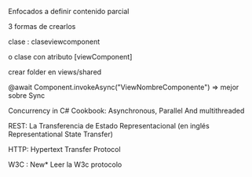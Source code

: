 Enfocados a definir contenido parcial

3 formas de crearlos

clase : claseviewcomponent

o clase con atributo [viewComponent]

crear folder en views/shared

@await Component.invokeAsync("ViewNombreComponente") => mejor sobre Sync

Concurrency in C# Cookbook: Asynchronous, Parallel And multithreaded


REST: La Transferencia de Estado Representacional (en inglés Representational State Transfer)

HTTP: Hypertext Transfer Protocol

W3C : New* Leer la W3c protocolo


